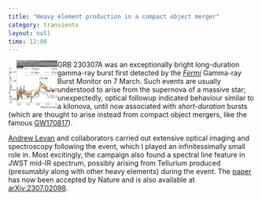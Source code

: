 ```yaml
---
title: "Heavy element production in a compact object merger"
category: transients
layout: null
time: 12:00
---
```

<p>
<img src="images/GRB230307A.png" width="100" align="left">
GRB 230307A was an exceptionally bright long-duration gamma-ray burst
first detected by the <a href="https://fermi.gsfc.nasa.gov"><em>Fermi</em></a>
Gamma-ray Burst Monitor on 7 March.  Such events are usually understood to
arise from the supernova of a massive star; unexpectedly, optical followup
indicated behaviour similar to a kilonova, until now associated with
<em>short-duration</em> bursts (which are thought to arise instead from
compact object mergers, like the famous
<a href= "https://en.wikipedia.org/wiki/GW170817">GW170817</a>). </p>
<p><a href="https://www.ru.nl/en/people/levan-a">Andrew Levan</a> and
collaborators carried out extensive optical imaging and spectroscopy
following the event, which I played an infinitessimally small role in.
Most excitingly, the campaign also found a spectral line feature in JWST
mid-IR spectrum, possibly arising from Tellurium produced (presumably
along with other heavy elements) during the event. The 
<a href="https://www.nature.com/articles/d41586-023-03484-7">paper</a> has
now been accepted by Nature and is also available at 
<a href="https://arxiv.org/abs/2307.02098">arXiv:2307.02098</a>.</p>
